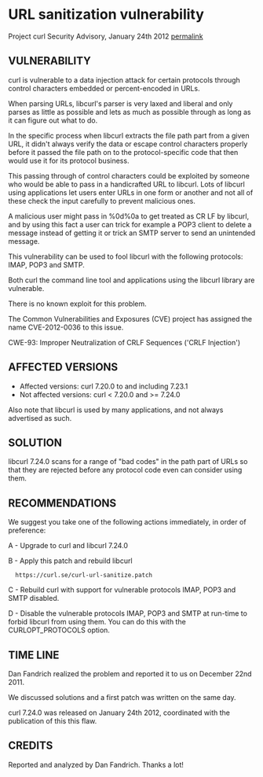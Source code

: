 URL sanitization vulnerability
==============================

Project curl Security Advisory, January 24th 2012
[permalink](https://curl.se/docs/security.html)

VULNERABILITY
-------------

curl is vulnerable to a data injection attack for certain protocols through
control characters embedded or percent-encoded in URLs.

When parsing URLs, libcurl's parser is very laxed and liberal and only
parses as little as possible and lets as much as possible through as long as
it can figure out what to do.

In the specific process when libcurl extracts the file path part from a
given URL, it didn't always verify the data or escape control characters
properly before it passed the file path on to the protocol-specific code
that then would use it for its protocol business.

This passing through of control characters could be exploited by someone who
would be able to pass in a handicrafted URL to libcurl. Lots of libcurl
using applications let users enter URLs in one form or another and not all
of these check the input carefully to prevent malicious ones.

A malicious user might pass in %0d%0a to get treated as CR LF by libcurl,
and by using this fact a user can trick for example a POP3 client to delete
a message instead of getting it or trick an SMTP server to send an
unintended message.

This vulnerability can be used to fool libcurl with the following protocols:
IMAP, POP3 and SMTP.

Both curl the command line tool and applications using the libcurl library
are vulnerable.

There is no known exploit for this problem.

The Common Vulnerabilities and Exposures (CVE) project has assigned the name
CVE-2012-0036 to this issue.

CWE-93: Improper Neutralization of CRLF Sequences ('CRLF Injection')

AFFECTED VERSIONS
-----------------

- Affected versions: curl 7.20.0 to and including 7.23.1
- Not affected versions: curl < 7.20.0 and >= 7.24.0

Also note that libcurl is used by many applications, and not always
advertised as such.

SOLUTION
--------

libcurl 7.24.0 scans for a range of "bad codes" in the path part of URLs so
that they are rejected before any protocol code even can consider using
them.

RECOMMENDATIONS
---------------

  We suggest you take one of the following actions immediately, in order of
  preference:

  A - Upgrade to curl and libcurl 7.24.0

  B - Apply this patch and rebuild libcurl

      https://curl.se/curl-url-sanitize.patch

  C - Rebuild curl with support for vulnerable protocols IMAP, POP3 and SMTP
      disabled.

  D - Disable the vulnerable protocols IMAP, POP3 and SMTP at run-time to
      forbid libcurl from using them. You can do this with the
      CURLOPT_PROTOCOLS option.

TIME LINE
---------

  Dan Fandrich realized the problem and reported it to us on December 22nd
  2011.

  We discussed solutions and a first patch was written on the same day.

  curl 7.24.0 was released on January 24th 2012, coordinated with the
  publication of this this flaw.

CREDITS
-------
  Reported and analyzed by Dan Fandrich. Thanks a lot!
